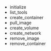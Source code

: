 - initialize
- list_tools
- create_container
- pull_image
- create_volume
- create_network
- remove_image
- remove_container
